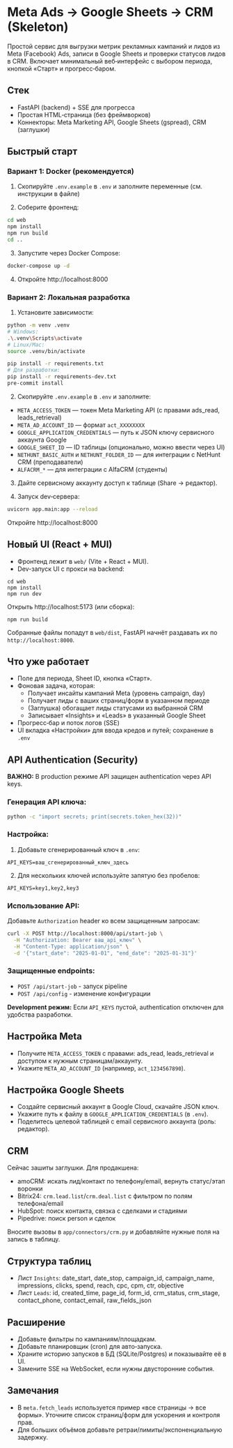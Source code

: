 # Meta Ads → Google Sheets → CRM (Skeleton)

Простой сервис для выгрузки метрик рекламных кампаний и лидов из Meta (Facebook) Ads, записи в Google Sheets и проверки статусов лидов в CRM. Включает минимальный веб‑интерфейс с выбором периода, кнопкой «Старт» и прогресс‑баром.

## Стек
- FastAPI (backend) + SSE для прогресса
- Простая HTML‑страница (без фреймворков)
- Коннекторы: Meta Marketing API, Google Sheets (gspread), CRM (заглушки)

## Быстрый старт

### Вариант 1: Docker (рекомендуется)
1) Скопируйте `.env.example` в `.env` и заполните переменные (см. инструкции в файле)

2) Соберите фронтенд:
```bash
cd web
npm install
npm run build
cd ..
```

3) Запустите через Docker Compose:
```bash
docker-compose up -d
```

4) Откройте http://localhost:8000

### Вариант 2: Локальная разработка
1) Установите зависимости:
```bash
python -m venv .venv
# Windows:
.\.venv\Scripts\activate
# Linux/Mac:
source .venv/bin/activate

pip install -r requirements.txt
# Для разработки:
pip install -r requirements-dev.txt
pre-commit install
```

2) Скопируйте `.env.example` в `.env` и заполните:
- `META_ACCESS_TOKEN` — токен Meta Marketing API (с правами ads_read, leads_retrieval)
- `META_AD_ACCOUNT_ID` — формат `act_XXXXXXXX`
- `GOOGLE_APPLICATION_CREDENTIALS` — путь к JSON ключу сервисного аккаунта Google
- `GOOGLE_SHEET_ID` — ID таблицы (опционально, можно ввести через UI)
- `NETHUNT_BASIC_AUTH` и `NETHUNT_FOLDER_ID` — для интеграции с NetHunt CRM (преподаватели)
- `ALFACRM_*` — для интеграции с AlfaCRM (студенты)

3) Дайте сервисному аккаунту доступ к таблице (Share → редактор).

4) Запуск dev‑сервера:
```bash
uvicorn app.main:app --reload
```
Откройте http://localhost:8000

## Новый UI (React + MUI)
- Фронтенд лежит в `web/` (Vite + React + MUI).
- Dev-запуск UI с прокси на backend:
```
cd web
npm install
npm run dev
```
Открыть http://localhost:5173 (или сборка):
```
npm run build
```
Собранные файлы попадут в `web/dist`, FastAPI начнёт раздавать их по `http://localhost:8000`.

## Что уже работает
- Поле для периода, Sheet ID, кнопка «Старт».
- Фоновая задача, которая:
  - Получает инсайты кампаний Meta (уровень campaign, day)
  - Получает лиды с ваших страниц/форм в указанном периоде
  - (Заглушка) обогащает лиды статусами из выбранной CRM
  - Записывает «Insights» и «Leads» в указанный Google Sheet
- Прогресс‑бар и поток логов (SSE)
- UI вкладка «Настройки» для ввода кредов и путей; сохранение в `.env`

## API Authentication (Security)

**ВАЖНО:** В production режиме API защищен authentication через API keys.

### Генерация API ключа:
```bash
python -c "import secrets; print(secrets.token_hex(32))"
```

### Настройка:
1. Добавьте сгенерированный ключ в `.env`:
```
API_KEYS=ваш_сгенерированный_ключ_здесь
```

2. Для нескольких ключей используйте запятую без пробелов:
```
API_KEYS=key1,key2,key3
```

### Использование API:
Добавьте `Authorization` header ко всем защищенным запросам:
```bash
curl -X POST http://localhost:8000/api/start-job \
  -H "Authorization: Bearer ваш_api_ключ" \
  -H "Content-Type: application/json" \
  -d '{"start_date": "2025-01-01", "end_date": "2025-01-31"}'
```

### Защищенные endpoints:
- `POST /api/start-job` - запуск pipeline
- `POST /api/config` - изменение конфигурации

**Development режим:** Если `API_KEYS` пустой, authentication отключен для удобства разработки.

## Настройка Meta
- Получите `META_ACCESS_TOKEN` с правами: ads_read, leads_retrieval и доступом к нужным страницам/аккаунту.
- Укажите `META_AD_ACCOUNT_ID` (например, `act_1234567890`).

## Настройка Google Sheets
- Создайте сервисный аккаунт в Google Cloud, скачайте JSON ключ.
- Укажите путь к файлу в `GOOGLE_APPLICATION_CREDENTIALS` (в `.env`).
- Поделитесь целевой таблицей с email сервисного аккаунта (роль: редактор).

## CRM
Сейчас зашиты заглушки. Для продакшена:
- amoCRM: искать лид/контакт по телефону/email, вернуть статус/этап воронки
- Bitrix24: `crm.lead.list`/`crm.deal.list` с фильтром по полям телефона/email
- HubSpot: поиск контакта, связка с сделками и стадиями
- Pipedrive: поиск person и сделок

Вносите вызовы в `app/connectors/crm.py` и добавляйте нужные поля на запись в таблицу.

## Структура таблиц
- Лист `Insights`: date_start, date_stop, campaign_id, campaign_name, impressions, clicks, spend, reach, cpc, cpm, ctr, objective
- Лист `Leads`: id, created_time, page_id, form_id, crm_status, crm_stage, contact_phone, contact_email, raw_fields_json

## Расширение
- Добавьте фильтры по кампаниям/площадкам.
- Добавьте планировщик (cron) для авто‑запуска.
- Храните историю запусков в БД (SQLite/Postgres) и показывайте её в UI.
- Замените SSE на WebSocket, если нужны двусторонние события.

## Замечания
- В `meta.fetch_leads` используется пример «все страницы → все формы». Уточните список страниц/форм для ускорения и контроля прав.
- Для больших объёмов добавьте ретраи/лимиты/экспоненциальную задержку.
